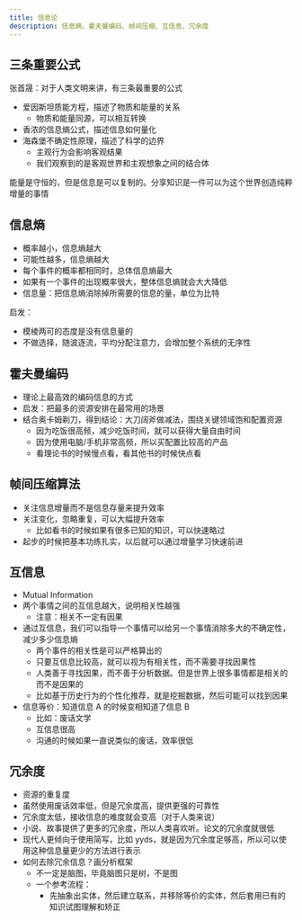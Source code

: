 ```yaml
---
title: 信息论
description: 信息熵、霍夫曼编码、帧间压缩、互信息、冗余度
---
```


## 三条重要公式

张首晟：对于人类文明来讲，有三条最重要的公式

- 爱因斯坦质能方程，描述了物质和能量的关系
  - 物质和能量同源，可以相互转换
- 香浓的信息熵公式，描述信息如何量化
- 海森堡不确定性原理，描述了科学的边界
  - 主观行为会影响客观结果
  - 我们观察到的是客观世界和主观想象之间的结合体

能量是守恒的，但是信息是可以复制的。分享知识是一件可以为这个世界创造纯粹增量的事情

## 信息熵

- 概率越小，信息熵越大
- 可能性越多，信息熵越大
- 每个事件的概率都相同时，总体信息熵最大
- 如果有一个事件的出现概率很大，整体信息熵就会大大降低
- 信息量：把信息熵消除掉所需要的信息的量，单位为比特

启发：

- 模棱两可的态度是没有信息量的
- 不做选择，随波逐流，平均分配注意力，会增加整个系统的无序性

## 霍夫曼编码

- 理论上最高效的编码信息的方式
- 启发：把最多的资源安排在最常用的场景
- 结合奥卡姆剃刀，得到结论：大刀阔斧做减法，围绕关键领域饱和配置资源
  - 因为吃饭很高频，减少吃饭时间，就可以获得大量自由时间
  - 因为使用电脑/手机非常高频，所以买配置比较高的产品
  - 看理论书的时候慢点看，看其他书的时候快点看

## 帧间压缩算法

- 关注信息增量而不是信息存量来提升效率
- 关注变化，忽略重复，可以大幅提升效率
  - 比如看书的时候如果有很多已知的知识，可以快速略过
- 起步的时候把基本功练扎实，以后就可以通过增量学习快速前进

## 互信息

- Mutual Information
- 两个事情之间的互信息越大，说明相关性越强
  - 注意：相关不一定有因果
- 通过互信息，我们可以指导一个事情可以给另一个事情消除多大的不确定性，减少多少信息熵
  - 两个事件的相关性是可以严格算出的
  - 只要互信息比较高，就可以视为有相关性，而不需要寻找因果性
  - 人类善于寻找因果，而不善于分析数据。但是世界上很多事情都是相关的而不是因果的
  - 比如基于历史行为的个性化推荐，就是挖掘数据，然后可能可以找到因果
- 信息等价：知道信息 A 的时候变相知道了信息 B
  - 比如：废话文学
  - 互信息很高
  - 沟通的时候如果一直说类似的废话，效率很低

## 冗余度

- 资源的重复度
- 虽然使用废话效率低，但是冗余度高，提供更强的可靠性
- 冗余度太低，接收信息的难度就会变高（对于人类来说）
- 小说、故事提供了更多的冗余度，所以人类喜欢听。论文的冗余度就很低
- 现代人更倾向于使用简写，比如 yyds，就是因为冗余度足够高，所以可以使用这种信息量更少的方法进行表示
- 如何去除冗余信息？画分析框架
  - 不一定是脑图，毕竟脑图只是树，不是图
  - 一个参考流程：
    - 先抽象出实体，然后建立联系，并移除等价的实体，然后套用已有的知识试图理解和矫正
